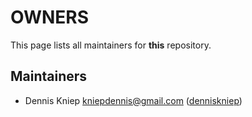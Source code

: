 # OWNERS

This page lists all maintainers for **this** repository.

## Maintainers

* Dennis Kniep <kniepdennis@gmail.com> ([denniskniep](https://github.com/denniskniep))